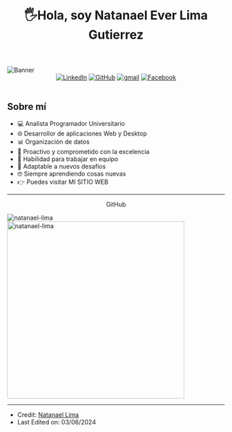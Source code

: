 <body>
    <header>
         <div align="center"><h1 align="center"> 🖐Hola, soy Natanael Ever Lima Gutierrez</h1></div>
    </header>
    <img src="https://i.postimg.cc/7YB0YSD8/banner-github.png" alt="Banner" class="banner">
    <div align=center>
        <a href="https://www.linkedin.com/in/natanael-ever-lima-gutierrez-9bb695259/"><img src="https://img.shields.io/badge/Linkedin-0077b5?style=flat&logo=linkedin" alt="LinkedIn" /></a>
        <a href="https://github.com/natanael-lima"><img src="https://img.shields.io/badge/GitHub-214A57?style=flat&logo=github&logoColor=white" alt="GitHub" /></a>
        <a href="lima73777@gmail.com"><img src="https://img.shields.io/badge/Gmail-C52943?style=flat&logo=gmail&logoColor=white" alt="gmail" /></a>
        <a href="https://www.facebook.com/natanael1999/"><img src="https://img.shields.io/badge/Facebook-1b155d?style=flat&logo=facebook&logoColor=white" alt="Facebook" /></a>
    </div>
    <div align=left>
        <br>
    <div class="container">
        <section class="about">
            <h2>Sobre mí</h2>
            <ul>
                <li>💻 Analista Programador Universitario</li>
                <li>🌐 Desarrollor de aplicaciones Web y Desktop</li>
                <li>📊 Organización de datos</li>
                <li>🚀 Proactivo y comprometido con la excelencia</li>
                <li>🤝 Habilidad para trabajar en equipo</li>
                <li>🔧 Adaptable a nuevos desafíos</li>
                <li>🤓 Siempre aprendiendo cosas nuevas</li>
                <li>👉 Puedes visitar MI SITIO WEB</li>
            </ul>
        </section>
    </div>
    <hr>
     <p align="center">GitHub</p>
<p>
    <img align="left" src="https://github-readme-stats.vercel.app/api/top-langs?username=natanael-lima&show_icons=true&locale=en&layout=compact" alt="natanael-lima" />
</p>
<p>&nbsp;
    <img align="center" src="https://github-readme-stats.vercel.app/api?username=natanael-lima&show_icons=true&locale=en" alt="natanael-lima" width="410" />
</p>



</body>
<hr/>

* Credit: [Natanael Lima](https://github.com/natanael-lima)
* Last Edited on: 03/06/2024

